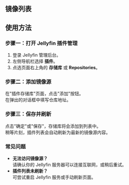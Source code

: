 ## 镜像列表

<RepoItem
  name="Jellyfin"
  originalUrl="https://repo.jellyfin.org/files/plugin/manifest.json"
  repositoryUrl="https://jellyfin-mirror.oss-cn-wuhan-lr.aliyuncs.com/plugins/Jellyfin/manifest.json"
  timestamp="2025-08-08T06:39:58.099Z"
  status="success"
  :successRate="67"
/>
<RepoItem
  name="Jellyfin Unstable"
  originalUrl="https://repo.jellyfin.org/files/plugin-unstable/manifest.json"
  repositoryUrl="https://jellyfin-mirror.oss-cn-wuhan-lr.aliyuncs.com/plugins/Jellyfin_Unstable/manifest.json"
  timestamp="2025-08-08T06:39:58.129Z"
  status="success"
  :successRate="67"
/>
<RepoItem
  name="Ani-Sync Repo"
  originalUrl="https://raw.githubusercontent.com/vosmiic/jellyfin-ani-sync/master/manifest.json"
  repositoryUrl="https://jellyfin-mirror.oss-cn-wuhan-lr.aliyuncs.com/plugins/AniSync_Repo/manifest.json"
  timestamp="2025-08-08T06:39:58.132Z"
  status="success"
  :successRate="100"
/>
<RepoItem
  name="dkanada's Repo"
  originalUrl="https://raw.githubusercontent.com/dkanada/jellyfin-plugin-intros/master/manifest.json"
  repositoryUrl="https://jellyfin-mirror.oss-cn-wuhan-lr.aliyuncs.com/plugins/dkanadas_Repo/manifest.json"
  timestamp="2025-08-08T06:39:58.134Z"
  status="success"
  :successRate="100"
/>
<RepoItem
  name="ShokoAnime's Repo"
  originalUrl="https://raw.githubusercontent.com/ShokoAnime/Shokofin/metadata/stable/manifest.json"
  repositoryUrl="https://jellyfin-mirror.oss-cn-wuhan-lr.aliyuncs.com/plugins/ShokoAnimes_Repo/manifest.json"
  timestamp="2025-08-08T06:39:58.137Z"
  status="success"
  :successRate="100"
/>
<RepoItem
  name="TubeArchivist's Repo"
  originalUrl="https://raw.githubusercontent.com/tubearchivist/tubearchivist-jf-plugin/master/manifest.json"
  repositoryUrl="https://jellyfin-mirror.oss-cn-wuhan-lr.aliyuncs.com/plugins/TubeArchivists_Repo/manifest.json"
  timestamp="2025-08-08T06:39:58.138Z"
  status="success"
  :successRate="100"
/>
<RepoItem
  name="IntroSkipper's Repo"
  originalUrl="https://manifest.intro-skipper.org/manifest.json"
  repositoryUrl="https://manifest.intro-skipper.org/manifest.json"
  timestamp="2025-08-08T06:39:58.139Z"
  status="error"
  :successRate="0"
/>
<RepoItem
  name="9p4's Single-Sign-On (SSO) Repo"
  originalUrl="https://raw.githubusercontent.com/9p4/jellyfin-plugin-sso/manifest-release/manifest.json"
  repositoryUrl="https://jellyfin-mirror.oss-cn-wuhan-lr.aliyuncs.com/plugins/9p4s_SingleSignOn_SSO_Repo/manifest.json"
  timestamp="2025-08-08T06:39:58.131Z"
  status="success"
  :successRate="100"
/>
<RepoItem
  name="danieladov's Repo"
  originalUrl="https://raw.githubusercontent.com/danieladov/JellyfinPluginManifest/master/manifest.json"
  repositoryUrl="https://jellyfin-mirror.oss-cn-wuhan-lr.aliyuncs.com/plugins/danieladovs_Repo/manifest.json"
  timestamp="2025-08-08T06:39:58.133Z"
  status="success"
  :successRate="100"
/>
<RepoItem
  name="k-matti's Repo"
  originalUrl="https://raw.githubusercontent.com/k-matti/jellyfin-plugin-repository/master/manifest.json"
  repositoryUrl="https://jellyfin-mirror.oss-cn-wuhan-lr.aliyuncs.com/plugins/kmattis_Repo/manifest.json"
  timestamp="2025-08-08T06:39:58.134Z"
  status="success"
  :successRate="100"
/>
<RepoItem
  name="LinFor's Repo"
  originalUrl="https://raw.githubusercontent.com/LinFor/jellyfin-plugin-kinopoisk/master/dist/manifest.json"
  repositoryUrl="https://jellyfin-mirror.oss-cn-wuhan-lr.aliyuncs.com/plugins/LinFors_Repo/manifest.json"
  timestamp="2025-08-08T06:39:58.135Z"
  status="success"
  :successRate="100"
/>
<RepoItem
  name="LizardByte's Repo"
  originalUrl="https://app.lizardbyte.dev/jellyfin-plugin-repo/manifest.json"
  repositoryUrl="https://jellyfin-mirror.oss-cn-wuhan-lr.aliyuncs.com/plugins/LizardBytes_Repo/manifest.json"
  timestamp="2025-08-08T06:39:58.136Z"
  status="success"
  :successRate="100"
/>
<RepoItem
  name="Metashark' Repo"
  originalUrl="https://github.com/cxfksword/jellyfin-plugin-metashark/releases/download/manifest/manifest_cn.json"
  repositoryUrl="https://jellyfin-mirror.oss-cn-wuhan-lr.aliyuncs.com/plugins/Metashark_Repo/manifest.json"
  timestamp="2025-08-08T06:39:58.139Z"
  status="success"
  :successRate="100"
/>
<RepoItem
  name="AudioMuse-AI's Repo"
  originalUrl="https://raw.githubusercontent.com/neptunehub/audiomuse-ai-plugin/master/manifest.json"
  repositoryUrl="https://jellyfin-mirror.oss-cn-wuhan-lr.aliyuncs.com/plugins/AudioMuseAIs_Repo/manifest.json"
  timestamp="2025-08-08T06:39:58.140Z"
  status="success"
  :successRate="100"
/>

<script setup>
import RepoItem from './.vitepress/components/RepoItem.vue'
</script>

## 使用方法

### 步骤一：打开 Jellyfin 插件管理

1. 登录 Jellyfin 管理后台。
2. 左侧导航栏选择 **插件**。
3. 点选页面右上角的 **存储库** 或 **Repositories**。

### 步骤二：添加镜像源

在"插件存储库"页面，点击"添加"按钮。  
在弹出的对话框中填写仓库地址。

### 步骤三：保存并刷新

点击"确定"或"保存"，存储库将会添加到列表中。  
稍等片刻，插件列表会自动刷新为最新的镜像源内容。

### 常见问题

- **无法访问镜像源？**  
  请确认你的 Jellyfin 服务器可以连接互联网，或稍后重试。
- **插件列表未刷新？**  
  可尝试重启 Jellyfin 服务或手动刷新页面。
